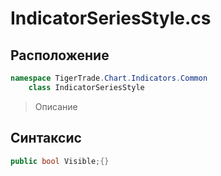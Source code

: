 
# IndicatorSeriesStyle.cs
## Расположение
```csharp
namespace TigerTrade.Chart.Indicators.Common  
    class IndicatorSeriesStyle
```

> Описание

## Синтаксис
```csharp
public bool Visible;{}
```
